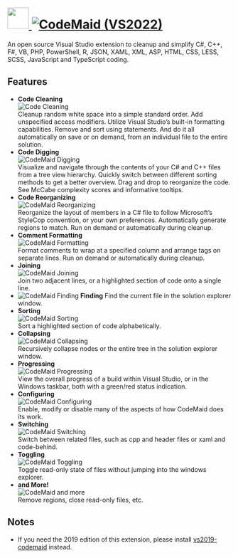 # [<img src="https://cdn.jsdelivr.net/gh/AdmiringWorm/chocolatey-packages@25274468d2ef287a6069b81fd3ad403bd1e7d52b/automatic/codemaid/icons/codemaid.png" height="48" width="48" /> ![CodeMaid (VS2022)](<https://img.shields.io/chocolatey/v/vs2022-codemaid.svg?label=CodeMaid%20(VS2022)&style=for-the-badge>)](https://community.chocolatey.org/packages/vs2022-codemaid)

An open source Visual Studio extension to cleanup and simplify C#, C++, F#, VB, PHP, PowerShell, R, JSON, XAML, XML, ASP, HTML, CSS, LESS, SCSS, JavaScript and TypeScript coding.

## Features

- **Code Cleaning**  
  ![Code Cleaning](https://www.codemaid.net/wp-content/themes/codemaid/images/code-cleaning_thumb.png)  
  Cleanup random white space into a simple standard order. Add unspecified access modifiers. Utilize Visual Studio’s built-in formatting capabilities. Remove and sort using statements. And do it all automatically on save or on demand, from an individual file to the entire solution.
- **Code Digging**  
  ![CodeMaid Digging](https://www.codemaid.net/wp-content/themes/codemaid/images/code-digging_thumb.png)  
  Visualize and navigate through the contents of your C# and C++ files from a tree view hierarchy. Quickly switch between different sorting methods to get a better overview. Drag and drop to reorganize the code. See McCabe complexity scores and informative tooltips.
- **Code Reorganizing**  
  ![CodeMaid Reorganizing](https://www.codemaid.net/wp-content/themes/codemaid/images/code-reorganizing_thumb.png)  
  Reorganize the layout of members in a C# file to follow Microsoft’s StyleCop convention, or your own preferences. Automatically generate regions to match. Run on demand or automatically during cleanup.
- **Comment Formatting**  
  ![CodeMaid Formatting](https://www.codemaid.net/wp-content/themes/codemaid/images/code-formatting_thumb.png)  
  Format comments to wrap at a specified column and arrange tags on separate lines. Run on demand or automatically during cleanup.
- **Joining**  
  ![CodeMaid Joining](https://www.codemaid.net/wp-content/themes/codemaid/images/code-joining_thumb.png)  
  Join two adjacent lines, or a highlighted section of code onto a single line.
- ![CodeMaid Finding](https://www.codemaid.net/wp-content/themes/codemaid/images/code-finding_thumb.png)
  **Finding**
  Find the current file in the solution explorer window.
- **Sorting**  
  ![CodeMaid Sorting](https://www.codemaid.net/wp-content/themes/codemaid/images/code-sorting_thumb.png)  
  Sort a highlighted section of code alphabetically.
- **Collapsing**  
  ![CodeMaid Collapsing](https://www.codemaid.net/wp-content/themes/codemaid/images/code-collapsing_thumb.png)  
  Recursively collapse nodes or the entire tree in the solution explorer window.
- **Progressing**  
  ![CodeMaid Progressing](https://www.codemaid.net/wp-content/themes/codemaid/images/code-progressing_thumb.png)  
  View the overall progress of a build within Visual Studio, or in the Windows taskbar, both with a green/red status indication.
- **Configuring**  
  ![CodeMaid Configuring](https://www.codemaid.net/wp-content/themes/codemaid/images/code-configuring_thumb.png)  
  Enable, modify or disable many of the aspects of how CodeMaid does its work.
- **Switching**  
  ![CodeMaid Switching](https://www.codemaid.net/wp-content/themes/codemaid/images/code-switching_thumb.png)  
  Switch between related files, such as cpp and header files or xaml and code-behind.
- **Toggling**  
  ![CodeMaid Toggling](https://www.codemaid.net/wp-content/themes/codemaid/images/code-toggling_thumb.png)  
  Toggle read-only state of files without jumping into the windows explorer.
- **and More!**  
  ![CodeMaid and more](https://www.codemaid.net/wp-content/themes/codemaid/images/code-andmore_thumb.png)  
  Remove regions, close read-only files, etc.

## Notes

- If you need the 2019 edition of this extension, please install [vs2019-codemaid](https://community.chocolatey.org/packages/vs2019-codemaid) instead.
